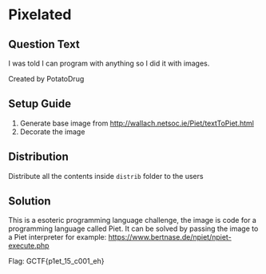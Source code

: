 # Pixelated

## Question Text

I was told I can program with anything so I did it with images.

Created by PotatoDrug

## Setup Guide
1. Generate base image from http://wallach.netsoc.ie/Piet/textToPiet.html
2. Decorate the image

## Distribution
Distribute all the contents inside `distrib` folder to the users

## Solution
This is a esoteric programming language challenge, the image is code for a programming language called Piet. It can be solved by passing the image to a Piet interpreter for example: https://www.bertnase.de/npiet/npiet-execute.php

Flag: GCTF{p1et_15_c001_eh}